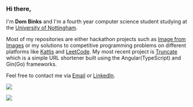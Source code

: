 ### Hi there, 

I'm **Dom Binks** and I'm a fourth year computer science student studying at the [University of Nottingham](https://www.nottingham.ac.uk/ugstudy/course/Computer-Science-MSci).

Most of my repositories are either hackathon projects such as [Image from Images](https://github.com/dombinks/image-from-images) or my solutions to competitive programming problems on different platforms like [Kattis](https://github.com/dombinks/kattis) and [LeetCode](https://github.com/dombinks/leetcode). My most recent project is [Truncate](https://github.com/dombinks/truncate) which is a simple URL shortener built using the Angular(TypeScript) and Gin(Go) frameworks.

Feel free to contact me via [Email](mailto:contact@dombinks.dev) or [LinkedIn](https://www.linkedin.com/in/dominic-binks-020690220/).

![](https://github-readme-stats.vercel.app/api?username=dombinks&show_icons=true&theme=radical)

![](https://github-readme-stats.vercel.app/api/top-langs/?username=dombinks&layout=donut&theme=radical)

